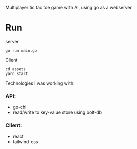 Multiplayer tic tac toe game with AI, using go as a webserver


# Run

server
  ```
  go run main.go
  ```
Client
```
cd assets
yarn start
```

Technologies I was working with:

### API:
  - go-chi
  - read/write to key-value store using bolt-db

### Client:
  - react
  - tailwind-css
